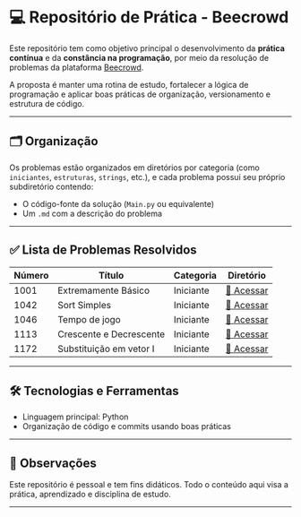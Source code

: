 # 💻 Repositório de Prática - Beecrowd

Este repositório tem como objetivo principal o desenvolvimento da **prática contínua** e da **constância na programação**, por meio da resolução de problemas da plataforma [Beecrowd](https://www.beecrowd.com.br/).

A proposta é manter uma rotina de estudo, fortalecer a lógica de programação e aplicar boas práticas de organização, versionamento e estrutura de código.

---

## 🗂️ Organização

Os problemas estão organizados em diretórios por categoria (como `iniciantes`, `estruturas`, `strings`, etc.), e cada problema possui seu próprio subdiretório contendo:

- O código-fonte da solução (`Main.py` ou equivalente)
- Um `.md` com a descrição do problema

---

## ✅ Lista de Problemas Resolvidos

| Número | Título                  | Categoria | Diretório                                |
| ------ | ----------------------- | --------- | ---------------------------------------- |
| 1001   | Extremamente Básico     | Iniciante | [🔗 Acessar](problemas/iniciantes/1001/) |
| 1042   | Sort Simples            | Iniciante | [🔗 Acessar](problemas/iniciantes/1042/) |
| 1046   | Tempo de jogo           | Iniciante | [🔗 Acessar](problemas/iniciantes/1046/) |
| 1113   | Crescente e Decrescente | Iniciante | [🔗 Acessar](problemas/iniciantes/1113/) |
| 1172   | Substituição em vetor I | Iniciante | [🔗 Acessar](problemas/iniciantes/1172/) |

<!-- Adicione mais linhas conforme for resolvendo -->

---

## 🛠️ Tecnologias e Ferramentas

- Linguagem principal: Python
- Organização de código e commits usando boas práticas

---

## 📌 Observações

Este repositório é pessoal e tem fins didáticos. Todo o conteúdo aqui visa a prática, aprendizado e disciplina de estudo.

---
